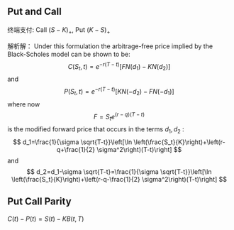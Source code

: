 ## Put and Call
终端支付: Call $(S-K)_+$, Put $(K-S)_+$

解析解：
Under this formulation the arbitrage-free price implied by the Black-Scholes model can be shown to be:
$$
C\left(S_t, t\right)=e^{-r(T-t)}\left[F N\left(d_1\right)-K N\left(d_2\right)\right]
$$
and
$$
P\left(S_t, t\right)=e^{-r(T-t)}\left[K N\left(-d_2\right)-F N\left(-d_1\right)\right]
$$
where now
$$
F=S_t e^{(r-q)(T-t)}
$$
is the modified forward price that occurs in the terms $d_1, d_2$ :
$$
d_1=\frac{1}{\sigma \sqrt{T-t}}\left[\ln \left(\frac{S_t}{K}\right)+\left(r-q+\frac{1}{2} \sigma^2\right)(T-t)\right]
$$
and
$$
d_2=d_1-\sigma \sqrt{T-t}=\frac{1}{\sigma \sqrt{T-t}}\left[\ln \left(\frac{S_t}{K}\right)+\left(r-q-\frac{1}{2} \sigma^2\right)(T-t)\right]
$$
## Put Call Parity
$C(t)-P(t)=S(t)-KB(t,T)$

